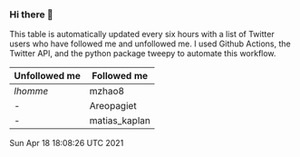 ### Hi there 👋

This table is automatically updated every six hours with a list of Twitter users who have followed me and unfollowed me. I used Github Actions, the Twitter API, and the python package tweepy to automate this workflow.

| Unfollowed me |  Followed me |
| --- | --- |
|_lhomme_|mzhao8|
|-|Areopagiet|
|-|matias_kaplan|
Sun Apr 18 18:08:26 UTC 2021
